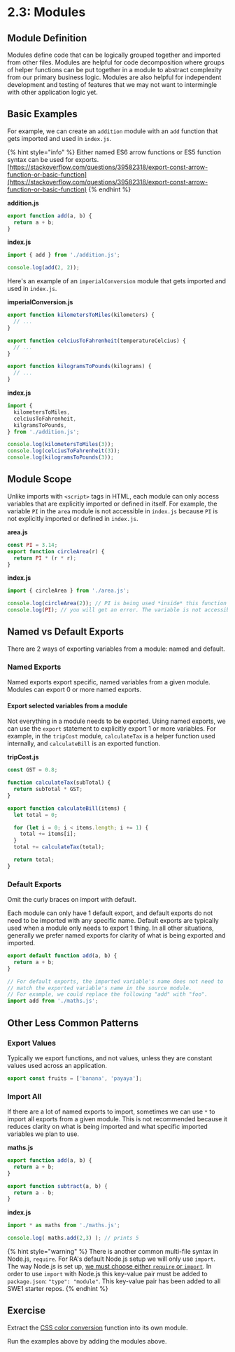 # 2.3: Modules

## Module Definition

Modules define code that can be logically grouped together and imported from other files. Modules are helpful for code decomposition where groups of helper functions can be put together in a module to abstract complexity from our primary business logic. Modules are also helpful for independent development and testing of features that we may not want to intermingle with other application logic yet.

## Basic Examples

For example, we can create an `addition` module with an `add` function that gets imported and used in `index.js`.

{% hint style="info" %}
Either named ES6 arrow functions or ES5 function syntax can be used for exports. [https://stackoverflow.com/questions/39582318/export-const-arrow-function-or-basic-function](https://stackoverflow.com/questions/39582318/export-const-arrow-function-or-basic-function)
{% endhint %}

**addition.js**

```javascript
export function add(a, b) {
  return a + b;
}
```

**index.js**

```javascript
import { add } from './addition.js';

console.log(add(2, 2));
```

Here's an example of an `imperialConversion` module that gets imported and used in `index.js`.

**imperialConversion.js**

```javascript
export function kilometersToMiles(kilometers) {
  // ...
}

export function celciusToFahrenheit(temperatureCelcius) {
  // ...
}

export function kilogramsToPounds(kilograms) {
  // ...
}
```

**index.js**

```javascript
import {
  kilometersToMiles,
  celciusToFahrenheit,
  kilgramsToPounds,
} from './addition.js';

console.log(kilometersToMiles(3));
console.log(celciusToFahrenheit(3));
console.log(kilogramsToPounds(3));
```

## Module Scope

Unlike imports with `<script>` tags in HTML, each module can only access variables that are explicitly imported or defined in itself. For example, the variable `PI` in the `area` module is not accessible in `index.js` because `PI` is not explicitly imported or defined in `index.js`.

**area.js**

```javascript
const PI = 3.14;
export function circleArea(r) {
  return PI * (r * r);
}
```

**index.js**

```javascript
import { circleArea } from './area.js';

console.log(circleArea(2)); // PI is being used *inside* this function
console.log(PI); // you will get an error. The variable is not accessible.
```

## Named vs Default Exports

There are 2 ways of exporting variables from a module: named and default.

### Named Exports

Named exports export specific, named variables from a given module. Modules can export 0 or more named exports.

#### Export selected variables from a module

Not everything in a module needs to be exported. Using named exports, we can use the `export` statement to explicitly export 1 or more variables. For example, in the `tripCost` module, `calculateTax` is a helper function used internally, and `calculateBill` is an exported function.

**tripCost.js**

```javascript
const GST = 0.8;

function calculateTax(subTotal) {
  return subTotal * GST;
}

export function calculateBill(items) {
  let total = 0;

  for (let i = 0; i < items.length; i += 1) {
    total += items[i];
  }
  total += calculateTax(total);

  return total;
}
```

### Default Exports

Omit the curly braces on import with default.

Each module can only have 1 default export, and default exports do not need to be imported with any specific name. Default exports are typically used when a module only needs to export 1 thing. In all other situations, generally we prefer named exports for clarity of what is being exported and imported. 

```javascript
export default function add(a, b) {
  return a + b;
}
```

```javascript
// For default exports, the imported variable's name does not need to
// match the exported variable's name in the source module.
// For example, we could replace the following "add" with "foo".
import add from './maths.js';
```

## Other Less Common Patterns

### Export Values

Typically we export functions, and not values, unless they are constant values used across an application.

```javascript
export const fruits = ['banana', 'payaya'];
```

### Import All

If there are a lot of named exports to import, sometimes we can use `*` to import all exports from a given module. This is not recommended because it reduces clarity on what is being imported and what specific imported variables we plan to use.

**maths.js**

```javascript
export function add(a, b) {
  return a + b;
}

export function subtract(a, b) {
  return a - b;
}
```

**index.js**

```javascript
import * as maths from './maths.js';

console.log( maths.add(2,3) ); // prints 5
```

{% hint style="warning" %}
There is another common multi-file syntax in Node.js, `require`. For RA's default Node.js setup we will only use `import`. The way Node.js is set up, [we must choose either `require` or `import`](https://stackoverflow.com/questions/59443525/require-not-working-in-module-type-nodejs-script). In order to use `import` with Node.js this key-value pair must be added to `package.json`: `"type": "module"`. This key-value pair has been added to all SWE1 starter repos.
{% endhint %}

## Exercise

Extract the [CSS color conversion](https://github.com/rocketacademy/css-conversions-swe1) function into its own module.

Run the examples above by adding the modules above.

